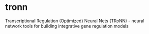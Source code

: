 # tronn
Transcriptional Regulation (Optimized) Neural Nets (TRoNN) - neural network tools for building integrative gene regulation models
